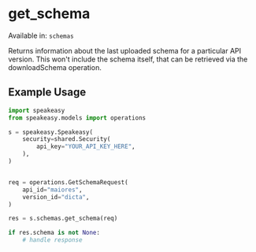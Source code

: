 # get_schema
Available in: `schemas`

Returns information about the last uploaded schema for a particular API version. 
This won't include the schema itself, that can be retrieved via the downloadSchema operation.

## Example Usage
```python
import speakeasy
from speakeasy.models import operations

s = speakeasy.Speakeasy(
    security=shared.Security(
        api_key="YOUR_API_KEY_HERE",
    ),
)


req = operations.GetSchemaRequest(
    api_id="maiores",
    version_id="dicta",
)

res = s.schemas.get_schema(req)

if res.schema is not None:
    # handle response
```
